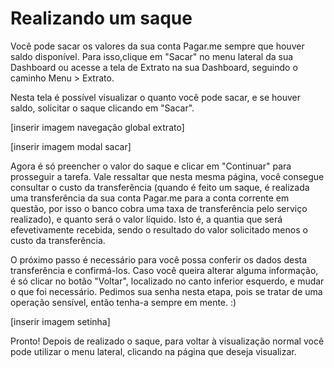 # Realizando um saque 

Você pode sacar os valores da sua conta Pagar.me sempre que houver saldo disponível. Para isso,clique em "Sacar" no menu lateral da sua Dashboard ou acesse a tela de Extrato na sua Dashboard, seguindo o caminho Menu > Extrato. 

Nesta tela é possível visualizar o quanto você pode sacar, e se houver saldo, solicitar o saque clicando em "Sacar". 

[inserir imagem navegação global extrato]

[inserir imagem modal sacar] 


Agora é só preencher o valor do saque e clicar em "Continuar" para prosseguir a tarefa. Vale ressaltar que nesta mesma página, você consegue consultar o custo da transferência (quando é feito um saque, é realizada uma transferência da sua conta Pagar.me para a conta corrente em questão, por isso o banco cobra uma taxa de transferência pelo serviço realizado), e quanto será o valor líquido. Isto é, a quantia que será efevetivamente recebida, sendo o resultado do valor solicitado menos o custo da transferência. 

O próximo passo é necessário para você possa conferir os dados desta transferência e confirmá-los. Caso você queira alterar alguma informação, é só clicar no botão "Voltar", localizado no canto inferior esquerdo, e mudar o que foi necessário. 
Pedimos sua senha nesta etapa, pois se tratar de uma operação sensível, então tenha-a sempre em mente. :) 

[inserir imagem setinha]

Pronto! Depois de realizado o saque, para voltar à visualização normal você pode utilizar o menu lateral, clicando na página que deseja visualizar. 



